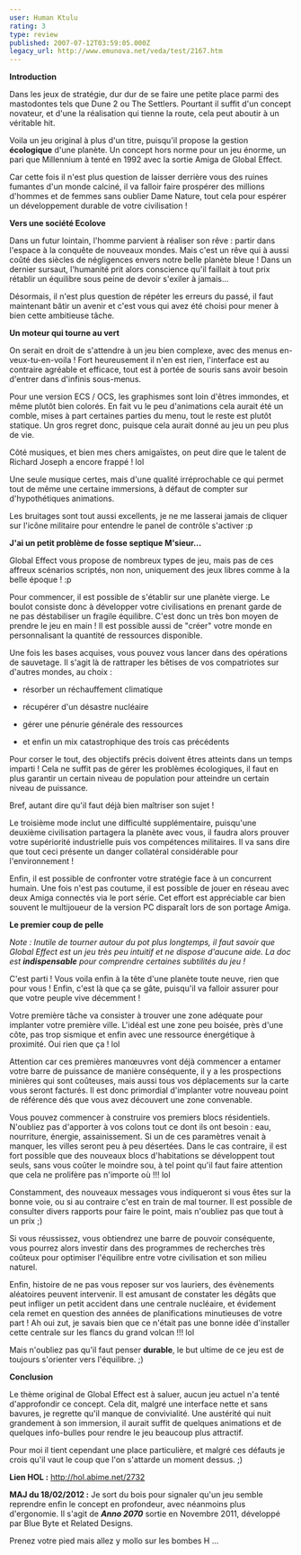```yaml
---
user: Human Ktulu
rating: 3
type: review
published: 2007-07-12T03:59:05.000Z
legacy_url: http://www.emunova.net/veda/test/2167.htm
---
```

**Introduction**  

  

Dans les jeux de stratégie, dur dur de se faire une petite place parmi des mastodontes tels que Dune 2 ou The Settlers. Pourtant il suffit d'un concept novateur, et d'une la réalisation qui tienne la route, cela peut aboutir à un véritable hit.  

Voila un jeu original à plus d'un titre, puisqu'il propose la gestion **écologique** d'une planète. Un concept hors norme pour un jeu énorme, un pari que Millennium à tenté en 1992 avec la sortie Amiga de Global Effect.  

  

Car cette fois il n'est plus question de laisser derrière vous des ruines fumantes d'un monde calciné, il va falloir faire prospérer des millions d'hommes et de femmes sans oublier Dame Nature, tout cela pour espérer un développement durable de votre civilisation !  

  

  

**Vers une société Ecolove**  

  

Dans un futur lointain, l'homme parvient à réaliser son rêve : partir dans l'espace à la conquête de nouveaux mondes. Mais c'est un rêve qui à aussi coûté des siècles de négligences envers notre belle planète bleue ! Dans un dernier sursaut, l'humanité prit alors conscience qu'il faillait à tout prix rétablir un équilibre sous peine de devoir s'exiler à jamais...  

  

Désormais, il n'est plus question de répéter les erreurs du passé, il faut maintenant bâtir un avenir et c'est vous qui avez été choisi pour mener à bien cette ambitieuse tâche.  

  

  

**Un moteur qui tourne au vert**  

  

On serait en droit de s'attendre à un jeu bien complexe, avec des menus en-veux-tu-en-voila ! Fort heureusement il n'en est rien, l'interface est au contraire agréable et efficace, tout est à portée de souris sans avoir besoin d'entrer dans d'infinis sous-menus.  

  

Pour une version ECS / OCS, les graphismes sont loin d'êtres immondes, et même plutôt bien colorés. En fait vu le peu d'animations cela aurait été un comble, mises à part certaines parties du menu, tout le reste est plutôt statique. Un gros regret donc, puisque cela aurait donné au jeu un peu plus de vie.  

  

Côté musiques, et bien mes chers amigaïstes, on peut dire que le talent de Richard Joseph a encore frappé ! lol  

Une seule musique certes, mais d'une qualité irréprochable ce qui permet tout de même une certaine immersions, à défaut de compter sur d'hypothétiques animations.  

Les bruitages sont tout aussi excellents, je ne me lasserai jamais de cliquer sur l'icône militaire pour entendre le panel de contrôle s'activer :p  

  

  

**J'ai un petit problème de fosse septique M'sieur...**  

  

Global Effect vous propose de nombreux types de jeu, mais pas de ces affreux scénarios scriptés, non non, uniquement des jeux libres comme à la belle époque ! :p  

  

Pour commencer, il est possible de s'établir sur une planète vierge. Le boulot consiste donc à développer votre civilisations en prenant garde de ne pas déstabiliser un fragile équilibre. C'est donc un très bon moyen de prendre le jeu en main ! Il est possible aussi de "créer" votre monde en personnalisant la quantité de ressources disponible.  

  

Une fois les bases acquises, vous pouvez vous lancer dans des opérations de sauvetage. Il s'agit là de rattraper les bêtises de vos compatriotes sur d'autres mondes, au choix :  

- résorber un réchauffement climatique  

- récupérer d'un désastre nucléaire  

- gérer une pénurie générale des ressources  

- et enfin un mix catastrophique des trois cas précédents  

Pour corser le tout, des objectifs précis doivent êtres atteints dans un temps imparti ! Cela ne suffit pas de gérer les problèmes écologiques, il faut en plus garantir un certain niveau de population pour atteindre un certain niveau de puissance.  

Bref, autant dire qu'il faut déjà bien maîtriser son sujet !  

  

Le troisième mode inclut une difficulté supplémentaire, puisqu'une deuxième civilisation partagera la planète avec vous, il faudra alors prouver votre supériorité industrielle puis vos compétences militaires. Il va sans dire que tout ceci présente un danger collatéral considérable pour l'environnement !  

  

Enfin, il est possible de confronter votre stratégie face à un concurrent humain. Une fois n'est pas coutume, il est possible de jouer en réseau avec deux Amiga connectés via le port série. Cet effort est appréciable car bien souvent le multijoueur de la version PC disparaît lors de son portage Amiga.  

  

  

**Le premier coup de pelle**  

  

_Note : Inutile de tourner autour du pot plus longtemps, il faut savoir que Global Effect est un jeu très peu intuitif et ne dispose d'aucune aide. La doc est **indispensable** pour comprendre certaines subtilités du jeu !_  

  

C'est parti ! Vous voila enfin à la tête d'une planète toute neuve, rien que pour vous ! Enfin, c'est là que ça se gâte, puisqu'il va falloir assurer pour que votre peuple vive décemment !  

  

Votre première tâche va consister à trouver une zone adéquate pour implanter votre première ville. L'idéal est une zone peu boisée, près d'une côte, pas trop sismique et enfin avec une ressource énergétique à proximité. Oui rien que ça ! lol  

Attention car ces premières manœuvres vont déjà commencer a entamer votre barre de puissance de manière conséquente, il y a les prospections minières qui sont coûteuses, mais aussi tous vos déplacements sur la carte vous seront facturés. Il est donc primordial d'implanter votre nouveau point de référence dés que vous avez découvert une zone convenable.  

  

Vous pouvez commencer à construire vos premiers blocs résidentiels. N'oubliez pas d'apporter à vos colons tout ce dont ils ont besoin : eau, nourriture, énergie, assainissement. Si un de ces paramètres venait à manquer, les villes seront peu à peu désertées. Dans le cas contraire, il est fort possible que des nouveaux blocs d'habitations se développent tout seuls, sans vous coûter le moindre sou, à tel point qu'il faut faire attention que cela ne prolifère pas n'importe où !!! lol  

  

Constamment, des nouveaux messages vous indiqueront si vous êtes sur la bonne voie, ou si au contraire c'est en train de mal tourner. Il est possible de consulter divers rapports pour faire le point, mais n'oubliez pas que tout à un prix ;)  

  

Si vous réussissez, vous obtiendrez une barre de pouvoir conséquente, vous pourrez alors investir dans des programmes de recherches très coûteux pour optimiser l'équilibre entre votre civilisation et son milieu naturel.  

  

Enfin, histoire de ne pas vous reposer sur vos lauriers, des évènements aléatoires peuvent intervenir. Il est amusant de constater les dégâts que peut infliger un petit accident dans une centrale nucléaire, et évidement cela remet en question des années de planifications minutieuses de votre part ! Ah oui zut, je savais bien que ce n'était pas une bonne idée d'installer cette centrale sur les flancs du grand volcan !!! lol  

  

Mais n'oubliez pas qu'il faut penser **durable**, le but ultime de ce jeu est de toujours s'orienter vers l'équilibre. ;)  

  

  

**Conclusion**  

  

Le thème original de Global Effect est à saluer, aucun jeu actuel n'a tenté d'approfondir ce concept. Cela dit, malgré une interface nette et sans bavures, je regrette qu'il manque de convivialité. Une austérité qui nuit grandement à son immersion, il aurait suffit de quelques animations et de quelques info-bulles pour rendre le jeu beaucoup plus attractif.  

  

Pour moi il tient cependant une place particulière, et malgré ces défauts je crois qu'il vaut le coup que l'on s'attarde un moment dessus. ;)  

  

  

**Lien HOL :** http://hol.abime.net/2732  

  

  

**MAJ du 18/02/2012 :** Je sort du bois pour signaler qu'un jeu semble reprendre enfin le concept en profondeur, avec néanmoins plus d'ergonomie. Il s'agit de _**Anno 2070**_ sortie en Novembre 2011, développé par Blue Byte et Related Designs.  

Prenez votre pied mais allez y mollo sur les bombes H ...